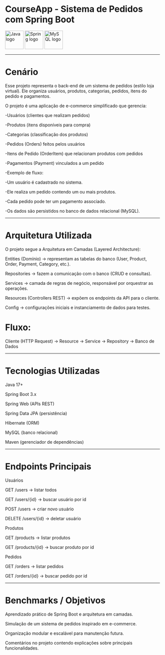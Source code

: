# CourseApp - Sistema de Pedidos com Spring Boot
<img src="https://cdn.jsdelivr.net/gh/devicons/devicon/icons/java/java-original.svg" width="60" alt="Java logo"> <img src="https://cdn.jsdelivr.net/gh/devicons/devicon/icons/spring/spring-original.svg" width="60" alt="Spring logo"> <img src="https://cdn.jsdelivr.net/gh/devicons/devicon/icons/mysql/mysql-original.svg" width="60" alt="MySQL logo">

---

# Cenário
Esse projeto representa o back-end de um sistema de pedidos (estilo loja virtual).
Ele organiza usuários, produtos, categorias, pedidos, itens do pedido e pagamentos.


O projeto é uma aplicação de e-commerce simplificado que gerencia:

-Usuários (clientes que realizam pedidos)

-Produtos (itens disponíveis para compra)

-Categorias (classificação dos produtos)

-Pedidos (Orders) feitos pelos usuários

-Itens de Pedido (OrderItem) que relacionam produtos com pedidos

-Pagamentos (Payment) vinculados a um pedido

-Exemplo de fluxo:

-Um usuário é cadastrado no sistema.

-Ele realiza um pedido contendo um ou mais produtos.

-Cada pedido pode ter um pagamento associado.

-Os dados são persistidos no banco de dados relacional (MySQL).

---

# Arquitetura Utilizada

O projeto segue a Arquitetura em Camadas (Layered Architecture):

Entities (Domínio) → representam as tabelas do banco (User, Product, Order, Payment, Category, etc.).

Repositories → fazem a comunicação com o banco (CRUD e consultas).

Services → camada de regras de negócio, responsável por orquestrar as operações.

Resources (Controllers REST) → expõem os endpoints da API para o cliente.

Config → configurações iniciais e instanciamento de dados para testes.

# Fluxo:
Cliente (HTTP Request) → Resource → Service → Repository → Banco de Dados

---

# Tecnologias Utilizadas

Java 17+

Spring Boot 3.x

Spring Web (APIs REST)

Spring Data JPA (persistência)

Hibernate (ORM)

MySQL (banco relacional)

Maven (gerenciador de dependências)

---

# Endpoints Principais
Usuários

GET /users → listar todos

GET /users/{id} → buscar usuário por id

POST /users → criar novo usuário

DELETE /users/{id} → deletar usuário

Produtos

GET /products → listar produtos

GET /products/{id} → buscar produto por id

Pedidos

GET /orders → listar pedidos

GET /orders/{id} → buscar pedido por id

---

# Benchmarks / Objetivos

Aprendizado prático de Spring Boot e arquitetura em camadas.

Simulação de um sistema de pedidos inspirado em e-commerce.

Organização modular e escalável para manutenção futura.

Comentários no projeto contendo explicações sobre principais funcionalidades.

